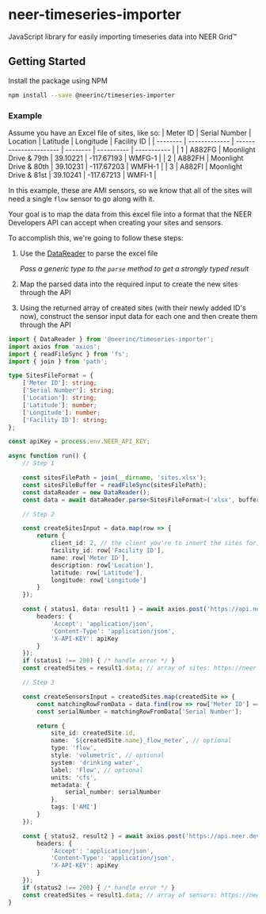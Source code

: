 # neer-timeseries-importer

JavaScript library for easily importing timeseries data into NEER Grid™

## Getting Started

Install the package using NPM
```sh
npm install --save @neerinc/timeseries-importer
```

### Example

Assume you have an Excel file of sites, like so:
| Meter ID | Serial Number | Location               | Latitude | Longitude  | Facility ID |
| -------- | ------------- | ---------------------- | -------- | ---------- | ----------- |
| 1        | A882FG        | Moonlight Drive & 79th | 39.10221 | -117.67193 | WMFG-1      |
| 2        | A882FH        | Moonlight Drive & 80th | 39.10231 | -117.67203 | WMFH-1      |
| 3        | A882FI        | Moonlight Drive & 81st | 39.10241 | -117.67213 | WMFI-1      |

In this example, these are AMI sensors, so we know that all of the sites will need a single `flow` sensor to go along with it.

Your goal is to map the data from this excel file into a format that the NEER Developers API can accept when creating your sites and sensors.

To accomplish this, we're going to follow these steps:

1. Use the [DataReader](./src/utilities/DataReader) to parse the excel file
   
   _Pass a generic type to the `parse` method to get a strongly typed result_

2. Map the parsed data into the required input to create the new sites through the API
3. Using the returned array of created sites (with their newly added ID's now), construct the sensor input data for each one and then create them through the API
```ts
import { DataReader } from '@neerinc/timeseries-importer';
import axios from 'axios';
import { readFileSync } from 'fs';
import { join } from 'path';

type SitesFileFormat = {
    ['Meter ID']: string;
    ['Serial Number']: string;
    ['Location']: string;
    ['Latitude']: number;
    ['Longitude']: number;
    ['Facility ID']: string;
};

const apiKey = process.env.NEER_API_KEY;

async function run() {
    // Step 1

    const sitesFilePath = join(__dirname, 'sites.xlsx');
    const sitesFileBuffer = readFileSync(sitesFilePath);
    const dataReader = new DataReader();
    const data = await dataReader.parse<SitesFileFormat>('xlsx', buffer);

    // Step 2

    const createSitesInput = data.map(row => {
        return {
            client_id: 2, // the client you're to insert the sites for, see https://neer.stoplight.io/docs/neer-developers/b3A6MzUyNzU1MjM-get-clients
            facility_id: row['Facility ID'],
            name: row['Meter ID'],
            description: row['Location'],
            latitude: row['Latitude'],
            longitude: row['Longitude']
        }
    });

    const { status1, data: result1 } = await axios.post('https://api.neer.dev/sites', createSitesInput, {
        headers: {
            'Accept': 'application/json',
            'Content-Type': 'application/json',
            'X-API-KEY': apiKey
        }
    });
    if (status1 !== 200) { /* handle error */ }
    const createdSites = result1.data; // array of sites: https://neer.stoplight.io/docs/neer-developers/c2NoOjM1Mjg0MzE5-site

    // Step 3

    const createSensorsInput = createdSites.map(createdSite => {
        const matchingRowFromData = data.find(row => row['Meter ID'] === createdSite.name);
        const serialNumber = matchingRowFromData['Serial Number'];

        return {
            site_id: createdSite.id,
            name: `${createdSite.name}_flow_meter`, // optional
            type: 'flow',
            style: 'volumetric', // optional
            system: 'drinking water',
            label: 'Flow', // optional
            units: 'cfs',
            metadata: {
                serial_number: serialNumber
            },
            tags: ['AMI']
        }
    });

    const { status2, result2 } = await axios.post('https://api.neer.dev/sensors', createSensorsInput, {
        headers: {
            'Accept': 'application/json',
            'Content-Type': 'application/json',
            'X-API-KEY': apiKey
        }
    });
    if (status2 !== 200) { /* handle error */ }
    const createdSites = result1.data; // array of sensors: https://neer.stoplight.io/docs/neer-developers/c2NoOjM1Mjk5Njg1-sensor
}


